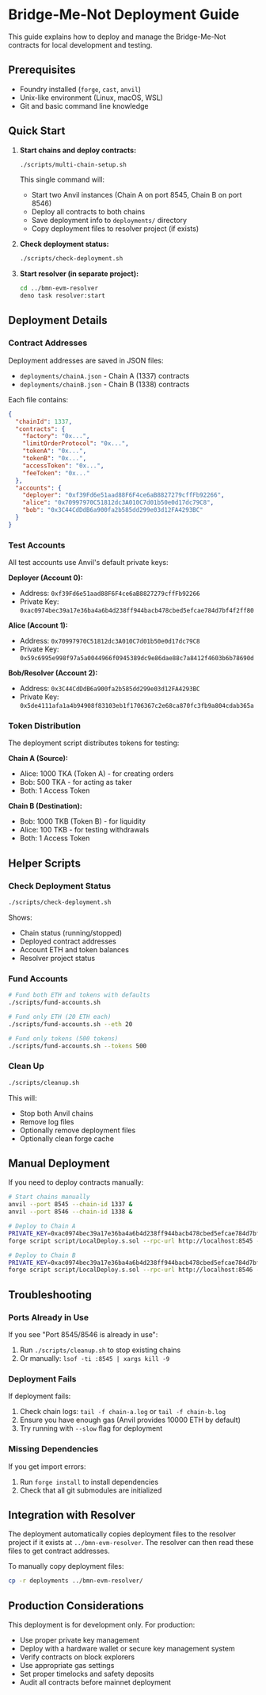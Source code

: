 # Bridge-Me-Not Deployment Guide

This guide explains how to deploy and manage the Bridge-Me-Not contracts for local development and testing.

## Prerequisites

- Foundry installed (`forge`, `cast`, `anvil`)
- Unix-like environment (Linux, macOS, WSL)
- Git and basic command line knowledge

## Quick Start

1. **Start chains and deploy contracts:**
   ```bash
   ./scripts/multi-chain-setup.sh
   ```

   This single command will:
   - Start two Anvil instances (Chain A on port 8545, Chain B on port 8546)
   - Deploy all contracts to both chains
   - Save deployment info to `deployments/` directory
   - Copy deployment files to resolver project (if exists)

2. **Check deployment status:**
   ```bash
   ./scripts/check-deployment.sh
   ```

3. **Start resolver (in separate project):**
   ```bash
   cd ../bmn-evm-resolver
   deno task resolver:start
   ```

## Deployment Details

### Contract Addresses

Deployment addresses are saved in JSON files:
- `deployments/chainA.json` - Chain A (1337) contracts
- `deployments/chainB.json` - Chain B (1338) contracts

Each file contains:
```json
{
  "chainId": 1337,
  "contracts": {
    "factory": "0x...",
    "limitOrderProtocol": "0x...",
    "tokenA": "0x...",
    "tokenB": "0x...",
    "accessToken": "0x...",
    "feeToken": "0x..."
  },
  "accounts": {
    "deployer": "0xf39Fd6e51aad88F6F4ce6aB8827279cffFb92266",
    "alice": "0x70997970C51812dc3A010C7d01b50e0d17dc79C8",
    "bob": "0x3C44CdDdB6a900fa2b585dd299e03d12FA4293BC"
  }
}
```

### Test Accounts

All test accounts use Anvil's default private keys:

**Deployer (Account 0):**
- Address: `0xf39Fd6e51aad88F6F4ce6aB8827279cffFb92266`
- Private Key: `0xac0974bec39a17e36ba4a6b4d238ff944bacb478cbed5efcae784d7bf4f2ff80`

**Alice (Account 1):**
- Address: `0x70997970C51812dc3A010C7d01b50e0d17dc79C8`
- Private Key: `0x59c6995e998f97a5a0044966f0945389dc9e86dae88c7a8412f4603b6b78690d`

**Bob/Resolver (Account 2):**
- Address: `0x3C44CdDdB6a900fa2b585dd299e03d12FA4293BC`
- Private Key: `0x5de4111afa1a4b94908f83103eb1f1706367c2e68ca870fc3fb9a804cdab365a`

### Token Distribution

The deployment script distributes tokens for testing:

**Chain A (Source):**
- Alice: 1000 TKA (Token A) - for creating orders
- Bob: 500 TKA - for acting as taker
- Both: 1 Access Token

**Chain B (Destination):**
- Bob: 1000 TKB (Token B) - for liquidity
- Alice: 100 TKB - for testing withdrawals
- Both: 1 Access Token

## Helper Scripts

### Check Deployment Status
```bash
./scripts/check-deployment.sh
```
Shows:
- Chain status (running/stopped)
- Deployed contract addresses
- Account ETH and token balances
- Resolver project status

### Fund Accounts
```bash
# Fund both ETH and tokens with defaults
./scripts/fund-accounts.sh

# Fund only ETH (20 ETH each)
./scripts/fund-accounts.sh --eth 20

# Fund only tokens (500 tokens)
./scripts/fund-accounts.sh --tokens 500
```

### Clean Up
```bash
./scripts/cleanup.sh
```
This will:
- Stop both Anvil chains
- Remove log files
- Optionally remove deployment files
- Optionally clean forge cache

## Manual Deployment

If you need to deploy contracts manually:

```bash
# Start chains manually
anvil --port 8545 --chain-id 1337 &
anvil --port 8546 --chain-id 1338 &

# Deploy to Chain A
PRIVATE_KEY=0xac0974bec39a17e36ba4a6b4d238ff944bacb478cbed5efcae784d7bf4f2ff80 \
forge script script/LocalDeploy.s.sol --rpc-url http://localhost:8545 --broadcast

# Deploy to Chain B
PRIVATE_KEY=0xac0974bec39a17e36ba4a6b4d238ff944bacb478cbed5efcae784d7bf4f2ff80 \
forge script script/LocalDeploy.s.sol --rpc-url http://localhost:8546 --broadcast
```

## Troubleshooting

### Ports Already in Use
If you see "Port 8545/8546 is already in use":
1. Run `./scripts/cleanup.sh` to stop existing chains
2. Or manually: `lsof -ti :8545 | xargs kill -9`

### Deployment Fails
If deployment fails:
1. Check chain logs: `tail -f chain-a.log` or `tail -f chain-b.log`
2. Ensure you have enough gas (Anvil provides 10000 ETH by default)
3. Try running with `--slow` flag for deployment

### Missing Dependencies
If you get import errors:
1. Run `forge install` to install dependencies
2. Check that all git submodules are initialized

## Integration with Resolver

The deployment automatically copies deployment files to the resolver project if it exists at `../bmn-evm-resolver`. The resolver can then read these files to get contract addresses.

To manually copy deployment files:
```bash
cp -r deployments ../bmn-evm-resolver/
```

## Production Considerations

This deployment is for development only. For production:
- Use proper private key management
- Deploy with a hardware wallet or secure key management system
- Verify contracts on block explorers
- Use appropriate gas settings
- Set proper timelocks and safety deposits
- Audit all contracts before mainnet deployment